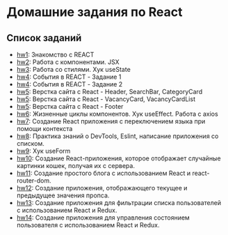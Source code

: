 # Домашние задания по React

## Список заданий

- [hw1](./hw1): Знакомство с REACT
- [hw2](./hw2): Работа с компонентами. JSX
- [hw3](./hw3): Работа со стилями. Хук useState
- [hw4](./hw4/task1): События в REACT - Задание 1 
- [hw4](./hw4/task2): События в REACT - Задание 2 
- [hw5](./hw5): Верстка сайта с React - Header, SearchBar, CategoryCard
- [hw5](./hw5): Верстка сайта с React - VacancyCard, VacancyCardList 
- [hw5](./hw5): Верстка сайта с React - Footer 
- [hw6](./hw6): Жизненные циклы компонентов. Хук useEffect. Работа с axios
- [hw7](./hw7): Создание React приложения с переключением языка при помощи контекста
- [hw8](./hw8): Практика знаний о DevTools, Eslint, написание приложения со списком.
- [hw9](./hw9): Хук useForm
- [hw10](./hw10): Создание React-приложения, которое отображает случайные картинки кошек, получая их с сервера.
- [hw11](./hw11): Создание простого блога с использованием React и react-router-dom.
- [hw12](./hw12): Создание приложения, отображающего текущее и предыдущее значения пропса.
- [hw13](./hw13): Создание приложения для фильтрации списка пользователей с использованием React и Redux.
- [hw14](./hw14): Создание приложения для управления состоянием пользователя с использованием React и Redux.